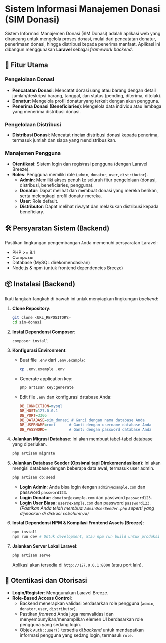 # Sistem Informasi Manajemen Donasi (SIM Donasi)

Sistem Informasi Manajemen Donasi (SIM Donasi) adalah aplikasi web yang dirancang untuk mengelola proses donasi, mulai dari pencatatan donatur, penerimaan donasi, hingga distribusi kepada penerima manfaat. Aplikasi ini dibangun menggunakan **Laravel** sebagai *framework* *backend*.

## 🚀 Fitur Utama

### Pengelolaan Donasi
* **Pencatatan Donasi**: Mencatat donasi uang atau barang dengan detail jumlah/deskripsi barang, tanggal, dan status (pending, diterima, ditolak).
* **Donatur**: Mengelola profil donatur yang terkait dengan akun pengguna.
* **Penerima Donasi (Beneficiaries)**: Mengelola data individu atau lembaga yang menerima distribusi donasi.

### Pengelolaan Distribusi
* **Distribusi Donasi**: Mencatat rincian distribusi donasi kepada penerima, termasuk jumlah dan siapa yang mendistribusikan.

### Manajemen Pengguna
* **Otentikasi**: Sistem login dan registrasi pengguna (dengan Laravel Breeze).
* **Roles**: Pengguna memiliki role (`admin`, `donator`, `user`, `distributor`).
    * **Admin**: Memiliki akses penuh ke seluruh fitur pengelolaan (donasi, distribusi, beneficiaries, pengguna).
    * **Donatur**: Dapat melihat dan membuat donasi yang mereka berikan, serta melengkapi profil donatur mereka.
    * **User**: Role default.
    * **Distributor**: Dapat melihat riwayat dan melakukan distribusi kepada beneficiary.

## 🛠️ Persyaratan Sistem (Backend)

Pastikan lingkungan pengembangan Anda memenuhi persyaratan Laravel:

* PHP >= 8.1
* Composer
* Database (MySQL direkomendasikan)
* Node.js & npm (untuk frontend dependencies Breeze)

## 📦 Instalasi (Backend)

Ikuti langkah-langkah di bawah ini untuk menyiapkan lingkungan *backend*:

1.  **Clone Repository**:
    ```bash
    git clone <URL_REPOSITORY>
    cd sim-donasi
    ```

2.  **Instal Dependensi Composer**:
    ```bash
    composer install
    ```

3.  **Konfigurasi Environment**:
    * Buat file `.env` dari `.env.example`:
        ```bash
        cp .env.example .env
        ```
    * Generate application key:
        ```bash
        php artisan key:generate
        ```
    * Edit file `.env` dan konfigurasi database Anda:
        ```ini
        DB_CONNECTION=mysql
        DB_HOST=127.0.0.1
        DB_PORT=3306
        DB_DATABASE=sim_donasi # Ganti dengan nama database Anda
        DB_USERNAME=root      # Ganti dengan username database Anda
        DB_PASSWORD=          # Ganti dengan password database Anda
        ```

4.  **Jalankan Migrasi Database**:
    Ini akan membuat tabel-tabel database yang diperlukan.
    ```bash
    php artisan migrate
    ```

5.  **Jalankan Database Seeder (Opsional tapi Direkomendasikan)**:
    Ini akan mengisi database dengan beberapa data awal, termasuk user admin.
    ```bash
    php artisan db:seed
    ```
    * **Login Admin**: Anda bisa login dengan `admin@example.com` dan password `password123`.
    * **Login Donatur**: `donator@example.com` dan password `password123`.
    * **Login User Biasa**: `user@example.com` dan password `password123`.
    *(Pastikan Anda telah membuat `AdminUserSeeder.php` seperti yang dijelaskan di diskusi sebelumnya)*

6.  **Instal Dependensi NPM & Kompilasi Frontend Assets (Breeze)**:
    ```bash
    npm install
    npm run dev # Untuk development, atau npm run build untuk produksi
    ```

7.  **Jalankan Server Lokal Laravel**:
    ```bash
    php artisan serve
    ```
    Aplikasi akan tersedia di `http://127.0.0.1:8000` (atau port lain).

## 🔑 Otentikasi dan Otorisasi

* **Login/Register**: Menggunakan Laravel Breeze.
* **Role-Based Access Control**:
    * Backend menerapkan validasi berdasarkan role pengguna (`admin`, `donator`, `user`, `distributor`).
    * Pastikan *frontend* Anda juga memvalidasi dan menyembunyikan/menampilkan elemen UI berdasarkan role pengguna yang sedang login.
    * Objek `Auth::user()` tersedia di *backend* untuk mendapatkan informasi pengguna yang sedang login, termasuk `role`.
